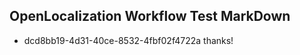 ## OpenLocalization Workflow Test MarkDown
* dcd8bb19-4d31-40ce-8532-4fbf02f4722a thanks!

<!--HONumber=Jul16_HO2-->


